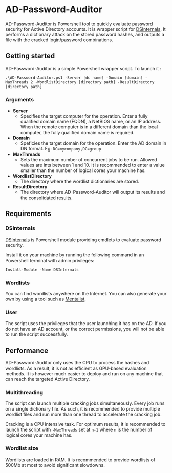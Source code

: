 # AD-Password-Auditor

AD-Password-Auditor is Powershell tool to quickly evaluate password security for Active Directory accounts. It is wrapper script for [DSInternals](https://github.com/MichaelGrafnetter/DSInternals). It performs a dictionary attack on the stored password hashes, and outputs a file with the cracked login/password combinations. 

## Getting started

AD-Password-Auditor is a simple Powershell wrapper script. To launch it :

    .\AD-Password-Auditor.ps1 -Server [dc name] -Domain [domain] -MaxThreads 2 -WordlistDirectory [directory path] -ResultDirectory [directory path]

### Arguments

 - **Server**
     + Specifies the target computer for the operation. Enter a fully qualified domain name (FQDN), a NetBIOS name, or an IP address. When the remote computer is in a different domain than the local computer, the fully qualified domain name is required.
 - **Domain**
     + Speficies the target domain for the operation. Enter the AD domain in DN format. Eg: `DC=mycompany,DC=group`
 - **MaxThreads**
     + Sets the maximum number of concurrent jobs to be run. Allowed values are ints between 1 and 10. It is recommended to enter a value smaller than the number of logical cores your machine has.
 - **WordlistDirectory**
     + The directory where the wordlist dictionaries are stored.
 - **ResultDirectory**
     + The directory where AD-Password-Auditor will output its results and the consolidated results.


## Requirements

### DSInternals

[DSInternals](https://github.com/MichaelGrafnetter/DSInternals) is Powershell module providing cmdlets to evaluate password security.

Install it on your machine by running the following command in an Powershell terminal with admin privileges:

    Install-Module -Name DSInternals

### Wordlists

You can find wordlists anywhere on the Internet. You can also generate your own by using a tool such as [Mentalist](https://github.com/sc0tfree/mentalist).

### User

The script uses the privileges that the user launching it has on the AD. If you do not have an AD account, or the correct permissions, you will not be able to run the script successfully.

## Performance

AD-Password-Auditor only uses the CPU to process the hashes and wordlists. As a result, it is not as efficient as GPU-based evaluation methods. It is however much easier to deploy and run on any machine that can reach the targeted Active Directory.

### Multithreading

The script can launch multiple cracking jobs simultaneously. Every job runs on a single dictionary file. As such, it is recommended to provide multiple wordlist files and run more than one thread to accelerate the cracking job.

Cracking is a CPU intensive task. For optimum results, it is recommended to launch the script with `-MaxThreads` set at `n-1` where `n` is the number of logical cores your machine has.

### Wordlist size

Wordlists are loaded in RAM. It is recommended to provide wordlists of 500Mb at most to avoid significant slowdowns.
